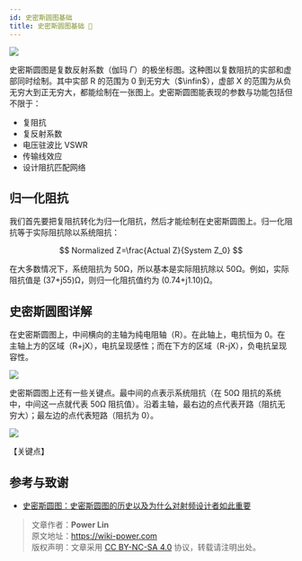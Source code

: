 ```yaml
---
id: 史密斯圆图基础
title: 史密斯圆图基础 🚧
---
```


![](https://cos.wiki-power.com/img/20220530155455.jpg)

史密斯圆图是复数反射系数（伽玛 $\Gamma$）的极坐标图。这种图以复数阻抗的实部和虚部同时绘制。其中实部 R 的范围为 0 到无穷大（$\infin$），虚部 X 的范围为从负无穷大到正无穷大，都能绘制在一张图上。史密斯圆图能表现的参数与功能包括但不限于：

- 复阻抗
- 复反射系数
- 电压驻波比 VSWR
- 传输线效应
- 设计阻抗匹配网络

## 归一化阻抗

我们首先要把复阻抗转化为归一化阻抗，然后才能绘制在史密斯圆图上。归一化阻抗等于实际阻抗除以系统阻抗：

$$
Normalized Z=\frac{Actual Z}{System Z_0}
$$

在大多数情况下，系统阻抗为 50Ω，所以基本是实际阻抗除以 50Ω。例如，实际阻抗值是 (37+j55)Ω，则归一化阻抗值约为 (0.74+j1.10)Ω。

## 史密斯圆图详解

在史密斯圆图上，中间横向的主轴为纯电阻轴（R）。在此轴上，电抗恒为 0。在主轴上方的区域（R+jX），电抗呈现感性；而在下方的区域（R-jX），负电抗呈现容性。

![](https://cos.wiki-power.com/img/20220531174443.png)

史密斯圆图上还有一些关键点。最中间的点表示系统阻抗（在 50Ω 阻抗的系统中，中间这一点就代表 50Ω 阻抗值）。沿着主轴，最右边的点代表开路（阻抗无穷大）；最左边的点代表短路（阻抗为 0）。

![](https://cos.wiki-power.com/img/20220531174646.png)

【关键点】

## 参考与致谢

- [史密斯圆图：史密斯圆图的历史以及为什么对射频设计者如此重要](https://www.digikey.cn/zh/blog/the-smith-chart-its-history-and-why-its-so-important)

> 文章作者：**Power Lin**  
> 原文地址：<https://wiki-power.com>  
> 版权声明：文章采用 [CC BY-NC-SA 4.0](https://creativecommons.org/licenses/by/4.0/deed.zh) 协议，转载请注明出处。
